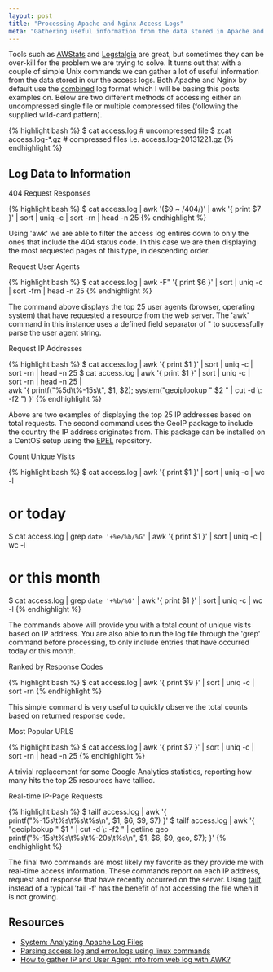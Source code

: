 ```yaml
---
layout: post
title: "Processing Apache and Nginx Access Logs"
meta: "Gathering useful information from the data stored in Apache and Nginx access logs."
---
```


Tools such as [AWStats](http://awstats.sourceforge.net/) and [Logstalgia](http://code.google.com/p/logstalgia/) are great, but sometimes they can be over-kill for the problem we are trying to solve.
It turns out that with a couple of simple Unix commands we can gather a lot of useful information from the data stored in our the access logs.
Both Apache and Nginx by default use the [combined](http://httpd.apache.org/docs/1.3/logs.html#combined) log format which I will be basing this posts examples on.
Below are two different methods of accessing either an uncompressed single file or multiple compressed files (following the supplied wild-card pattern).
<!--more-->

{% highlight bash %}
$ cat access.log # uncompressed file
$ zcat access.log-*.gz # compressed files i.e. access.log-20131221.gz
{% endhighlight %}

## Log Data to Information

404 Request Responses

{% highlight bash %}
$ cat access.log | awk '($9 ~ /404/)' | awk '{ print $7 }' | sort | uniq -c | sort -rn | head -n 25
{% endhighlight %}

Using 'awk' we are able to filter the access log entires down to only the ones that include the 404 status code.
In this case we are then displaying the most requested pages of this type, in descending order.

Request User Agents

{% highlight bash %}
$ cat access.log | awk -F\" '{ print $6 }' | sort | uniq -c | sort -frn | head -n 25
{% endhighlight %}

The command above displays the top 25 user agents (browser, operating system) that have requested a resource from the web server.
The 'awk' command in this instance uses a defined field separator of " to successfully parse the user agent string.

Request IP Addresses

{% highlight bash %}
$ cat access.log | awk '{ print $1 }' | sort | uniq -c | sort -rn | head -n 25
$ cat access.log | awk '{ print $1 }' | sort | uniq -c | sort -rn | head -n 25 | \
    awk '{ printf("%5d\t%-15s\t", $1, $2); system("geoiplookup " $2 " | cut -d \\: -f2 ") }'
{% endhighlight %}

Above are two examples of displaying the top 25 IP addresses based on total requests.
The second command uses the GeoIP package to include the country the IP address originates from.
This package can be installed on a CentOS setup using the [EPEL](https://fedoraproject.org/wiki/EPEL) repository.

Count Unique Visits

{% highlight bash %}
$ cat access.log | awk '{ print $1 }' | sort | uniq -c | wc -l
# or today
$ cat access.log | grep `date '+%e/%b/%G'` | awk '{ print $1 }' | sort | uniq -c | wc -l
# or this month
$ cat access.log | grep `date '+%b/%G'` | awk '{ print $1 }' | sort | uniq -c | wc -l
{% endhighlight %}

The commands above will provide you with a total count of unique visits based on IP address.
You are also able to run the log file through the 'grep' command before processing, to only include entries that have occurred today or this month.

Ranked by Response Codes

{% highlight bash %}
$ cat access.log | awk '{ print $9 }' | sort | uniq -c | sort -rn
{% endhighlight %}

This simple command is very useful to quickly observe the total counts based on returned response code.

Most Popular URLS

{% highlight bash %}
$ cat access.log | awk '{ print $7 }' | sort | uniq -c | sort -rn | head -n 25
{% endhighlight %}

A trivial replacement for some Google Analytics statistics, reporting how many hits the top 25 resources have tallied.

Real-time IP-Page Requests

{% highlight bash %}
$ tailf access.log | awk '{ printf("%-15s\t%s\t%s\t%s\n", $1, $6, $9, $7) }'
$ tailf access.log | awk '{
    "geoiplookup " $1 " | cut -d \\: -f2 " | getline geo
    printf("%-15s\t%s\t%s\t%-20s\t%s\n", $1, $6, $9, geo, $7);
  }'
{% endhighlight %}

The final two commands are most likely my favorite as they provide me with real-time access information.
These commands report on each IP address, request and response that have recently occurred on the server.
Using [tailf](http://linuxcommand.org/man_pages/tailf1.html) instead of a typical 'tail -f' has the benefit of not accessing the file when it is not growing.

## Resources

- [System: Analyzing Apache Log Files](http://www.the-art-of-web.com/system/logs/)
- [Parsing access.log and error.logs using linux commands](https://rtcamp.com/tutorials/nginx/log-parsing/)
- [How to gather IP and User Agent info from web log with AWK?](http://stackoverflow.com/questions/16128472/how-to-gather-ip-and-user-agent-info-from-web-log-with-awk)